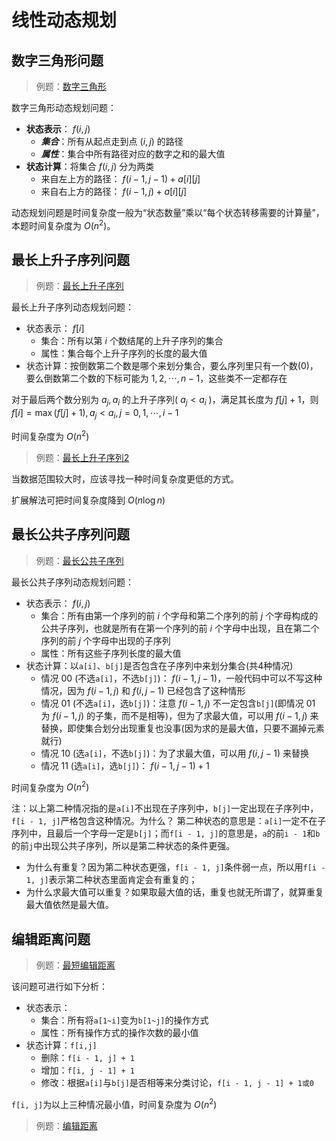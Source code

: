 # 线性动态规划

## 数字三角形问题

> 例题：[数字三角形](./digital_triangle.cpp)

数字三角形动态规划问题：

- **状态表示**： $f(i,j)$
  - ***集合***：所有从起点走到点 $(i,j)$ 的路径
  - ***属性***：集合中所有路径对应的数字之和的最大值
- **状态计算**：将集合 $f(i,j)$ 分为两类
  - 来自左上方的路径： $f(i-1,j-1)+a[i][j]$
  - 来自右上方的路径： $f(i-1,j)+a[i][j]$

动态规划问题是时间复杂度一般为“状态数量”乘以“每个状态转移需要的计算量”，本题时间复杂度为 $O(n^2)$。

## 最长上升子序列问题

> 例题：[最长上升子序列](./longest_ascending_subsequence.cpp)

最长上升子序列动态规划问题：

- 状态表示： $f[i]$
  - 集合：所有以第 $i$ 个数结尾的上升子序列的集合
  - 属性：集合每个上升子序列的长度的最大值
- 状态计算：按倒数第二个数是哪个来划分集合，要么序列里只有一个数(0)，要么倒数第二个数的下标可能为 $1,2,\cdots ,n-1$，这些类不一定都存在

对于最后两个数分别为 $a_j,a_i$ 的上升子序列( $a_j < a_i$ )，满足其长度为 $f[j]+1$，则 $f[i]=\max (f[j]+1), a_j < a_i, j=0,1,\cdots ,i-1$

时间复杂度为 $O(n^2)$

> 例题：[最长上升子序列2](./longest_ascending_subsequence2.cpp)

当数据范围较大时，应该寻找一种时间复杂度更低的方式。

扩展解法可把时间复杂度降到 $O(n\log n)$

## 最长公共子序列问题

> 例题：[最长公共子序列](./longest_common_sequence.cpp)

最长公共子序列动态规划问题：

- 状态表示： $f(i,j)$
  - 集合：所有由第一个序列的前 $i$ 个字母和第二个序列的前 $j$ 个字母构成的公共子序列，也就是所有在第一个序列的前 $i$ 个字母中出现，且在第二个序列的前 $j$ 个字母中出现的子序列
  - 属性：所有这些子序列长度的最大值
- 状态计算：以`a[i]`、`b[j]`是否包含在子序列中来划分集合(共4种情况)
  - 情况 $00$ (不选`a[i]`，不选`b[j]`)： $f(i-1,j-1)$，一般代码中可以不写这种情况，因为 $f(i-1,j)$ 和 $f(i,j-1)$ 已经包含了这种情形
  - 情况 $01$ (不选`a[i]`，选`b[j]`)：注意 $f(i-1,j)$ 不一定包含`b[j]`(即情况 $01$ 为 $f(i-1,j)$ 的子集，而不是相等)，但为了求最大值，可以用 $f(i-1,j)$ 来替换，即使集合划分出现重复也没事(因为求的是最大值，只要不漏掉元素就行)
  - 情况 $10$ (选`a[i]`，不选`b[j]`)：为了求最大值，可以用 $f(i,j-1)$ 来替换
  - 情况 $11$ (选`a[i]`，选`b[j]`)： $f(i-1,j-1)+1$

时间复杂度为 $O(n^2)$

注：以上第二种情况指的是`a[i]`不出现在子序列中，`b[j]`一定出现在子序列中，`f[i - 1, j]`严格包含这种情况。为什么？
第二种状态的意思是：`a[i]`一定不在子序列中，且最后一个字母一定是`b[j]`；而`f[i - 1, j]`的意思是，`a`的前`i - 1`和`b`的前`j`中出现公共子序列，所以是第二种状态的条件更强。

- 为什么有重复？因为第二种状态更强，`f[i - 1, j]`条件弱一点，所以用`f[i - 1, j]`表示第二种状态里面肯定会有重复的；
- 为什么求最大值可以重复？如果取最大值的话，重复也就无所谓了，就算重复最大值依然是最大值。

## 编辑距离问题

> 例题：[最短编辑距离](./min_editing_distance.cpp)

该问题可进行如下分析：

- 状态表示：
  - 集合：所有将`a[1~i]`变为`b[1~j]`的操作方式
  - 属性：所有操作方式的操作次数的最小值
- 状态计算：`f[i,j]`
  - 删除：`f[i - 1, j] + 1`
  - 增加：`f[i, j - 1] + 1`
  - 修改：根据`a[i]`与`b[j]`是否相等来分类讨论，`f[i - 1, j - 1] + 1或0`

`f[i, j]`为以上三种情况最小值，时间复杂度为 $O(n^2)$

> 例题：[编辑距离](./editing_distance.cpp)
